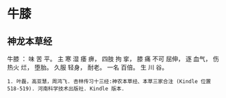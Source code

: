 # 牛膝

## 神龙本草经

牛膝 ： 味 苦 平。 主 寒 湿 痿 痹， 四肢 拘 挛， 膝 痛 不可 屈伸， 逐 血气， 伤 热火 烂， 堕胎。 久服 轻身， 耐老。 一名 百倍。 生 川 谷。

```{seealso}
1. 叶磊，高亚慧，周鸿飞. 杏林传习十三经:神农本草经、本草三家合注 (Kindle 位置 518-519). 河南科学技术出版社. Kindle 版本.
``` 
